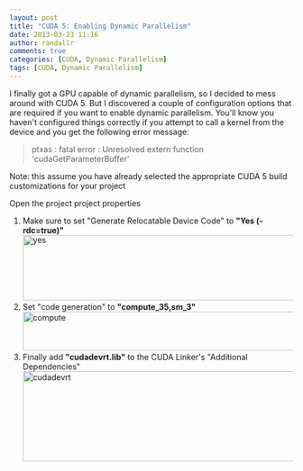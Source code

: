 ```yaml
---
layout: post
title: "CUDA 5: Enabling Dynamic Parallelism"
date: 2013-03-23 11:16
author: randallr
comments: true
categories: [CUDA, Dynamic Parallelism]
tags: [CUDA, Dynamic Parallelism]
---
```


I finally got a GPU capable of dynamic parallelism, so I decided to mess around with CUDA 5. But I discovered a couple of configuration options that are required if you want to enable dynamic parallelism. You'll know you haven't configured things correctly if you attempt to call a kernel from the device and you get the following error message:

>ptxas : fatal error : Unresolved extern function 'cudaGetParameterBuffer'

Note: this assume you have already selected the appropriate CUDA 5 build customizations for your project

Open the project project properties
<ol>
	<li><span style="line-height:13px;">Make sure to set "Generate Relocatable Device Code" to <strong>"Yes (-rdc=true)"</strong><a href="http://randallr.files.wordpress.com/2013/03/yes.png"><img class="alignnone size-full wp-image-350" alt="yes" src="http://randallr.files.wordpress.com/2013/03/yes.png" width="630" height="116" /></a></span></li>
	<li>Set "code generation" to <strong>"</strong><strong>compute_35,sm_3"</strong><a href="http://randallr.files.wordpress.com/2013/03/compute1.png"><img class="alignnone size-full wp-image-352" alt="compute" src="http://randallr.files.wordpress.com/2013/03/compute1.png" width="630" height="69" /></a></li>
	<li>Finally add <strong>"cudadevrt.lib"</strong> to the CUDA Linker's "Additional Dependencies"<a href="http://randallr.files.wordpress.com/2013/03/cudadevrt.png"><img class="alignnone size-full wp-image-353" alt="cudadevrt" src="http://randallr.files.wordpress.com/2013/03/cudadevrt.png" width="609" height="160" /></a></li>
</ol>
